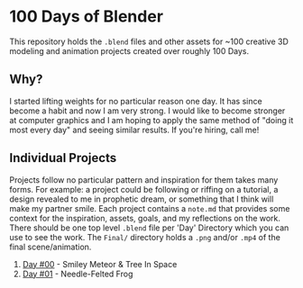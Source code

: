 # 100 Days of Blender

This repository holds the `.blend` files and other assets for ~100 creative 3D modeling and animation projects created over roughly 100 Days.

## Why?
I started lifting weights for no particular reason one day. It has since become a habit and now I am very strong. I would like to become stronger at computer graphics and I am hoping to apply the same method of "doing it most every day" and seeing similar results. If you're hiring, call me!

## Individual Projects
Projects follow no particular pattern and inspiration for them takes many forms. For example: a project could be following or riffing on a tutorial, a design revealed to me in prophetic dream, or something that I think will make my partner smile. Each project contains a `note.md` that provides some context for the inspiration, assets, goals, and my reflections on the work.
There should be one top level `.blend` file per 'Day' Directory which you can use to see the work.
The `Final/` directory holds a `.png` and/or `.mp4` of the final scene/animation.

1. [Day #00](https://github.com/xvrqt/100-Days-Of-Blender/blob/master/Day%20-%2000/note.md) - Smiley Meteor & Tree In Space
2. [Day #01](https://github.com/xvrqt/100-Days-Of-Blender/blob/master/Day%20-%2001/note.md) - Needle-Felted Frog
